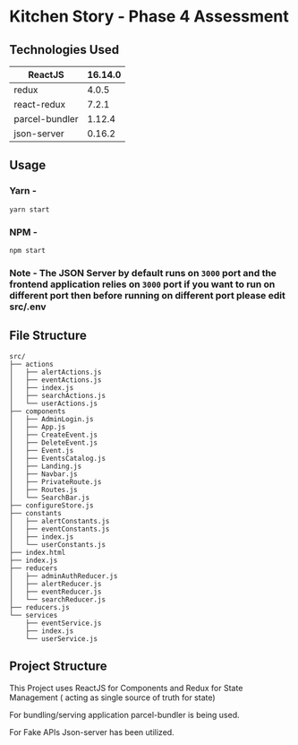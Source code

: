 # Kitchen Story  - Phase 4 Assessment

## Technologies Used
| ReactJS | 16.14.0 |
| ------ | ------- |
| redux | 4.0.5 | 
| react-redux | 7.2.1 |
| parcel-bundler | 1.12.4 |
| json-server | 0.16.2 |


## Usage 
### Yarn -
```
yarn start
```

### NPM - 
```
npm start
```

### Note - The JSON Server by default runs on `3000` port and the frontend application relies on `3000` port if you want to run on different port then before running on different port please edit src/.env



## File Structure

```
src/
├── actions
│   ├── alertActions.js
│   ├── eventActions.js
│   ├── index.js
│   ├── searchActions.js
│   └── userActions.js
├── components
│   ├── AdminLogin.js
│   ├── App.js
│   ├── CreateEvent.js
│   ├── DeleteEvent.js
│   ├── Event.js
│   ├── EventsCatalog.js
│   ├── Landing.js
│   ├── Navbar.js
│   ├── PrivateRoute.js
│   ├── Routes.js
│   └── SearchBar.js
├── configureStore.js
├── constants
│   ├── alertConstants.js
│   ├── eventConstants.js
│   ├── index.js
│   └── userConstants.js
├── index.html
├── index.js
├── reducers
│   ├── adminAuthReducer.js
│   ├── alertReducer.js
│   ├── eventReducer.js
│   └── searchReducer.js
├── reducers.js
└── services
    ├── eventService.js
    ├── index.js
    └── userService.js
```


## Project Structure

This Project uses ReactJS for Components and Redux for State Management ( acting as single source of truth for state)

For bundling/serving application parcel-bundler is being used.

For Fake APIs Json-server has been utilized.
